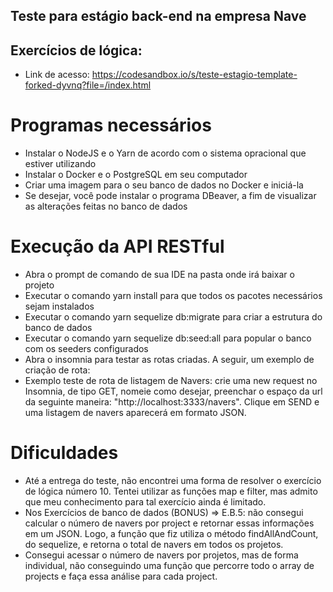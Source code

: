## Teste para estágio back-end na empresa Nave

## Exercícios de lógica:
* Link de acesso: https://codesandbox.io/s/teste-estagio-template-forked-dyvnq?file=/index.html

# Programas necessários
* Instalar o NodeJS e o Yarn de acordo com o sistema opracional que estiver utilizando
* Instalar o Docker e o PostgreSQL em seu computador 
* Criar uma imagem para o seu banco de dados no Docker e iniciá-la
* Se desejar, você pode instalar o programa DBeaver, a fim de visualizar as alterações feitas no banco de dados 

# Execução da API RESTful
* Abra o prompt de comando de sua IDE na pasta onde irá baixar o projeto
* Executar o comando yarn install para que todos os pacotes necessários sejam instalados
* Executar o comando yarn sequelize db:migrate para criar a estrutura do banco de dados
* Executar o comando yarn sequelize db:seed:all para popular o banco com os seeders configurados
* Abra o insomnia para testar as rotas criadas. A seguir, um exemplo de criação de rota:
* Exemplo teste de rota de listagem de Navers: crie uma new request no Insomnia, de tipo GET, nomeie como desejar, preenchar o espaço da url da seguinte maneira: "http://localhost:3333/navers". Clique em SEND e uma listagem de navers aparecerá em formato JSON.

# Dificuldades
* Até a entrega do teste, não encontrei uma forma de resolver o exercício de lógica número 10. Tentei utilizar as funções map e filter, mas admito que meu conhecimento para tal exercício ainda é limitado.
* Nos Exercícios de banco de dados (BONUS) => E.B.5: não consegui calcular o número de navers por project e retornar essas informações em um JSON. Logo, a função que fiz utiliza o método findAllAndCount, do sequelize, e retorna o total de navers em todos os projetos. 
* Consegui acessar o número de navers por projetos, mas de forma individual, não conseguindo uma função que percorre todo o array de projects e faça essa análise para cada project. 


